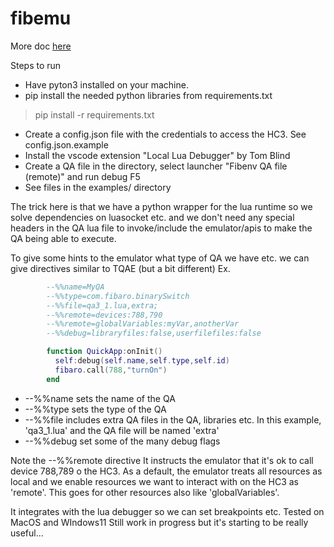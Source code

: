 # fibemu

More doc [here](https://forum.fibaro.com/topic/66394-visual-studio-code-vscode-for-quickapp-development/)

Steps to run

* Have pyton3 installed on your machine.
* pip install the needed python libraries from requirements.txt
 >pip install -r requirements.txt
* Create a config.json file with the credentials to access the HC3.
 See  config.json.example
* Install the vscode extension "Local Lua Debugger" by Tom Blind
* Create a QA file in the directory, select launcher "Fibenv QA file (remote)" and run debug F5
* See files in the examples/ directory

The trick here is that we have a python wrapper for the lua runtime so we solve dependencies on luasocket etc. and we don't need any special headers in the QA lua file to invoke/include the emulator/apis to make the QA being able to execute.

To give some hints to the emulator what type of QA we have etc. we can give directives similar to TQAE (but a bit different)
Ex.

```Lua
        --%%name=MyQA
        --%%type=com.fibaro.binarySwitch
        --%%file=qa3_1.lua,extra;
        --%%remote=devices:788,790
        --%%remote=globalVariables:myVar,anotherVar
        --%%debug=libraryfiles:false,userfilefiles:false

        function QuickApp:onInit()
          self:debug(self.name,self.type,self.id)
          fibaro.call(788,"turnOn")
        end
```

* --%%name sets the name of the QA
* --%%type sets the type of the QA
* --%%file includes extra QA files in the QA, libraries etc. In this example, 'qa3_1.lua' and the QA file will be named 'extra'
* --%%debug set some of the many debug flags

Note the --%%remote directive
It instructs the emulator that it's ok to call device 788,789 o the HC3. As a default, the emulator treats all resources as local and we enable resources we want to interact with on the HC3 as 'remote'. This goes for other resources also like 'globalVariables'.

It integrates with the lua debugger so we can set breakpoints etc. Tested on MacOS and WIndows11
Still work in progress but it's starting to be really useful...

